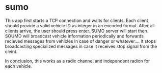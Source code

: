# sumo

This app first starts a TCP connection and waits for clients. Each client should provide a valid vehicle ID as integer in an encoded format. After all clients arrive, the user should press enter.
SUMO server will start then. SOUMO will broadcast vehicle information periodically and forwards recieved messages from vehicles in case of danger or whatever....
It stops broadcasting specialized messages in case it receives stop signal from the cleint.

In conclusion, this works as a radio channel and independent radion for each vehicle.
